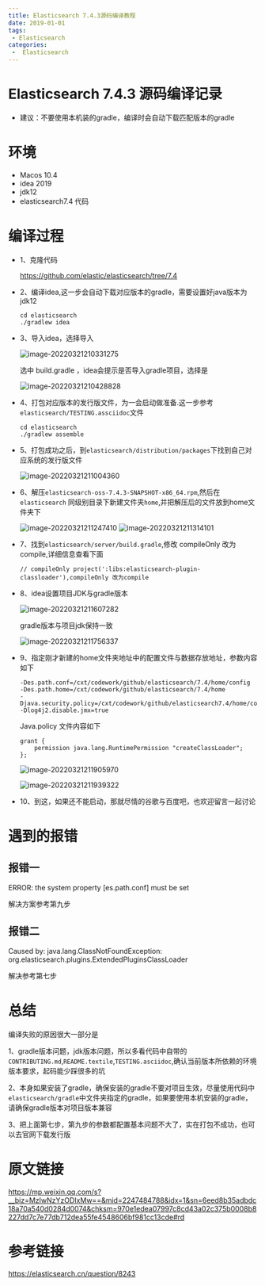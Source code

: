 ```yaml
---
title: Elasticsearch 7.4.3源码编译教程
date: 2019-01-01
tags:
 - Elasticsearch
categories:
 -  Elasticsearch
---
```

# Elasticsearch 7.4.3 源码编译记录

- 建议：不要使用本机装的gradle，编译时会自动下载匹配版本的gradle

# 环境

* Macos 10.4
* idea 2019
* jdk12
* elasticsearch7.4 代码

# 编译过程

* 1、克隆代码

    https://github.com/elastic/elasticsearch/tree/7.4
    
* 2、编译idea,这一步会自动下载对应版本的gradle，需要设置好java版本为jdk12

  ```text
  cd elasticsearch
  ./gradlew idea
  ```
  
* 3、导入idea，选择导入

  ![image-20220321210331275](https://gitee.com/cuixt/photo/raw/master/uPic/2022%20/03%20/image-20220321210331275.png)
  
  
  
  选中 build.gradle ，idea会提示是否导入gradle项目，选择是
  
  ![image-20220321210428828](https://gitee.com/cuixt/photo/raw/master/uPic/2022%20/03%20/image-20220321210428828.png)
  
  

* 4、打包对应版本的发行版文件，为一会启动做准备.这一步参考`elasticsearch/TESTING.assciidoc`文件

  ```text
  cd elasticsearch
  ./gradlew assemble
  ```

* 5、打包成功之后，到`elasticsearch/distribution/packages`下找到自己对应系统的发行版文件

  <img src="https://gitee.com/cuixt/photo/raw/master/uPic/2022%20/03%20/image-20220321211004360.png" alt="image-20220321211004360" style="zoom:100%;" />

* 6、解压`elasticsearch-oss-7.4.3-SNAPSHOT-x86_64.rpm`,然后在`elasticsearch` 同级别目录下新建文件夹`home`,并把解压后的文件放到home文件夹下

  <img src="https://gitee.com/cuixt/photo/raw/master/uPic/2022%20/03%20/image-20220321211247410.png" alt="image-20220321211247410" style="zoom:100%;" />

  <img src="https://gitee.com/cuixt/photo/raw/master/uPic/2022%20/03%20/image-20220321211314101.png" alt="image-20220321211314101" style="zoom:100%;" />

* 7、找到`elasticsearch/server/build.gradle`,修改 compileOnly 改为compile,详细信息查看下面

  ```text
  // compileOnly project(':libs:elasticsearch-plugin-classloader'),compileOnly 改为compile
  ```

* 8、idea设置项目JDK与gradle版本

  ![image-20220321211607282](https://gitee.com/cuixt/photo/raw/master/uPic/2022%20/03%20/image-20220321211607282.png)

  gradle版本与项目jdk保持一致

  ![image-20220321211756337](https://gitee.com/cuixt/photo/raw/master/uPic/2022%20/03%20/image-20220321211756337.png)

* 9、指定刚才新建的home文件夹地址中的配置文件与数据存放地址，参数内容如下

  ```text
  -Des.path.conf=/cxt/codework/github/elasticsearch/7.4/home/config
  -Des.path.home=/cxt/codework/github/elasticsearch/7.4/home
  -Djava.security.policy=/cxt/codework/github/elasticsearch7.4/home/config/java.policy
  -Dlog4j2.disable.jmx=true
  ```

  Java.policy 文件内容如下

  ```text
  grant {
      permission java.lang.RuntimePermission "createClassLoader";
  };
  ```

  

  ![image-20220321211905970](https://gitee.com/cuixt/photo/raw/master/uPic/2022%20/03%20/image-20220321211905970.png)

  ![image-20220321211939322](https://gitee.com/cuixt/photo/raw/master/uPic/2022%20/03%20/image-20220321211939322.png)

* 10、到这，如果还不能启动，那就尽情的谷歌与百度吧，也欢迎留言一起讨论

# 遇到的报错



## 报错一

ERROR: the system property [es.path.conf] must be set

解决方案参考第九步

## 报错二

Caused by: java.lang.ClassNotFoundException: org.elasticsearch.plugins.ExtendedPluginsClassLoader

解决参考第七步

# 总结

编译失败的原因很大一部分是

1、gradle版本问题，jdk版本问题，所以多看代码中自带的`CONTRIBUTING.md`,`README.textile`,`TESTING.asciidoc`,确认当前版本所依赖的环境版本要求，起码能少踩很多的坑

2、本身如果安装了gradle，确保安装的gradle不要对项目生效，尽量使用代码中`elasticsearch/gradle`中文件夹指定的gradle，如果要使用本机安装的gradle，请确保gradle版本对项目版本兼容

3、把上面第七步，第九步的参数都配置基本问题不大了，实在打包不成功，也可以去官网下载发行版

# 原文链接

https://mp.weixin.qq.com/s?__biz=MzIwNzYzODIxMw==&mid=2247484788&idx=1&sn=6eed8b35adbdc18a70a540d0284d0074&chksm=970e1edea07997c8cd43a02c375b0008b8227dd7c7e77db712dea55fe4548606bf981cc13cde#rd

# 参考链接

https://elasticsearch.cn/question/8243